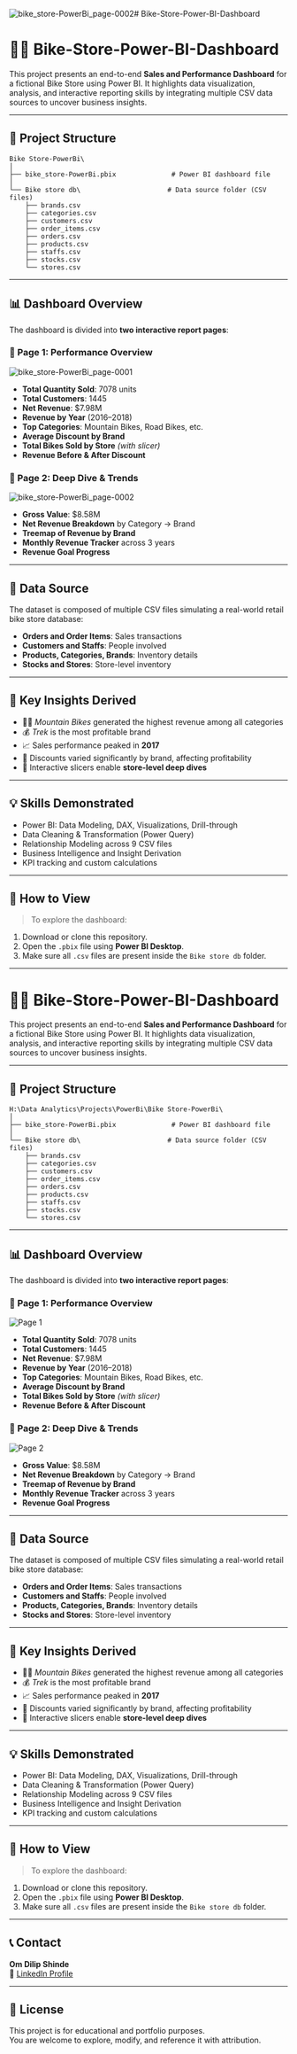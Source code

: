 ![bike_store-PowerBi_page-0002](https://github.com/user-attachments/assets/fae7ba3a-ca15-43fa-ab10-2d26af3696f7)# Bike-Store-Power-BI-Dashboard
# 🚴‍♂️ Bike-Store-Power-BI-Dashboard

This project presents an end-to-end **Sales and Performance Dashboard** for a fictional Bike Store using Power BI. It highlights data visualization, analysis, and interactive reporting skills by integrating multiple CSV data sources to uncover business insights.

---

## 📁 Project Structure

```plaintext
Bike Store-PowerBi\
│
├── bike_store-PowerBi.pbix              # Power BI dashboard file
│
└── Bike store db\                      # Data source folder (CSV files)
    ├── brands.csv
    ├── categories.csv
    ├── customers.csv
    ├── order_items.csv
    ├── orders.csv
    ├── products.csv
    ├── staffs.csv
    ├── stocks.csv
    └── stores.csv
```

---

## 📊 Dashboard Overview

The dashboard is divided into **two interactive report pages**:

### 🔹 Page 1: Performance Overview
![bike_store-PowerBi_page-0001](https://github.com/user-attachments/assets/b9795414-ae4e-4142-aa5e-942da06a63ff)

- **Total Quantity Sold**: 7078 units  
- **Total Customers**: 1445  
- **Net Revenue**: $7.98M  
- **Revenue by Year** (2016–2018)  
- **Top Categories**: Mountain Bikes, Road Bikes, etc.  
- **Average Discount by Brand**  
- **Total Bikes Sold by Store** *(with slicer)*  
- **Revenue Before & After Discount**

### 🔹 Page 2: Deep Dive & Trends
![bike_store-PowerBi_page-0002](https://github.com/user-attachments/assets/b68a8da9-d5f8-4267-9cb4-ff7372accac1)

- **Gross Value**: $8.58M  
- **Net Revenue Breakdown** by Category → Brand  
- **Treemap of Revenue by Brand**  
- **Monthly Revenue Tracker** across 3 years  
- **Revenue Goal Progress**

---

## 📂 Data Source

The dataset is composed of multiple CSV files simulating a real-world retail bike store database:
- **Orders and Order Items**: Sales transactions
- **Customers and Staffs**: People involved
- **Products, Categories, Brands**: Inventory details
- **Stocks and Stores**: Store-level inventory

---

## 🧠 Key Insights Derived

- 🚵‍♂️ *Mountain Bikes* generated the highest revenue among all categories  
- 💰 *Trek* is the most profitable brand  
- 📈 Sales performance peaked in **2017**  
- 💸 Discounts varied significantly by brand, affecting profitability  
- 🧭 Interactive slicers enable **store-level deep dives**

---

## 💡 Skills Demonstrated

- Power BI: Data Modeling, DAX, Visualizations, Drill-through
- Data Cleaning & Transformation (Power Query)
- Relationship Modeling across 9 CSV files
- Business Intelligence and Insight Derivation
- KPI tracking and custom calculations

---

## 📌 How to View

> To explore the dashboard:

1. Download or clone this repository.
2. Open the `.pbix` file using **Power BI Desktop**.
3. Make sure all `.csv` files are present inside the `Bike store db` folder.

---

# 🚴‍♂️ Bike-Store-Power-BI-Dashboard

This project presents an end-to-end **Sales and Performance Dashboard** for a fictional Bike Store using Power BI. It highlights data visualization, analysis, and interactive reporting skills by integrating multiple CSV data sources to uncover business insights.

---

## 📁 Project Structure

```plaintext
H:\Data Analytics\Projects\PowerBi\Bike Store-PowerBi\
│
├── bike_store-PowerBi.pbix              # Power BI dashboard file
│
└── Bike store db\                      # Data source folder (CSV files)
    ├── brands.csv
    ├── categories.csv
    ├── customers.csv
    ├── order_items.csv
    ├── orders.csv
    ├── products.csv
    ├── staffs.csv
    ├── stocks.csv
    └── stores.csv
```

---

## 📊 Dashboard Overview

The dashboard is divided into **two interactive report pages**:

### 🔹 Page 1: Performance Overview
![Page 1](screenshots/page1.png)

- **Total Quantity Sold**: 7078 units  
- **Total Customers**: 1445  
- **Net Revenue**: $7.98M  
- **Revenue by Year** (2016–2018)  
- **Top Categories**: Mountain Bikes, Road Bikes, etc.  
- **Average Discount by Brand**  
- **Total Bikes Sold by Store** *(with slicer)*  
- **Revenue Before & After Discount**

### 🔹 Page 2: Deep Dive & Trends
![Page 2](screenshots/page2.png)

- **Gross Value**: $8.58M  
- **Net Revenue Breakdown** by Category → Brand  
- **Treemap of Revenue by Brand**  
- **Monthly Revenue Tracker** across 3 years  
- **Revenue Goal Progress**

---

## 📂 Data Source

The dataset is composed of multiple CSV files simulating a real-world retail bike store database:
- **Orders and Order Items**: Sales transactions
- **Customers and Staffs**: People involved
- **Products, Categories, Brands**: Inventory details
- **Stocks and Stores**: Store-level inventory

---

## 🧠 Key Insights Derived

- 🚵‍♂️ *Mountain Bikes* generated the highest revenue among all categories  
- 💰 *Trek* is the most profitable brand  
- 📈 Sales performance peaked in **2017**  
- 💸 Discounts varied significantly by brand, affecting profitability  
- 🧭 Interactive slicers enable **store-level deep dives**

---

## 💡 Skills Demonstrated

- Power BI: Data Modeling, DAX, Visualizations, Drill-through
- Data Cleaning & Transformation (Power Query)
- Relationship Modeling across 9 CSV files
- Business Intelligence and Insight Derivation
- KPI tracking and custom calculations

---

## 📌 How to View

> To explore the dashboard:

1. Download or clone this repository.
2. Open the `.pbix` file using **Power BI Desktop**.
3. Make sure all `.csv` files are present inside the `Bike store db` folder.

---

## 📞 Contact

**Om Dilip Shinde**  
🔗 [LinkedIn Profile](https://www.linkedin.com/in/omdilipshinde)  


---

## 📁 License

This project is for educational and portfolio purposes.  
You are welcome to explore, modify, and reference it with attribution.


